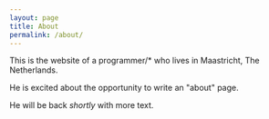 ```yaml
---
layout: page
title: About
permalink: /about/
---
```


This is the website of a programmer/* who lives in Maastricht, The Netherlands.

He is excited about the opportunity to write an "about" page.

He will be back _shortly_ with more text.
